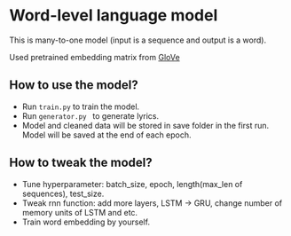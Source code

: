 # Word-level language model

This is many-to-one model (input is a sequence and output is a word).

Used pretrained embedding matrix from [GloVe](https://nlp.stanford.edu/projects/glove/)

## How to use the model?

* Run ```train.py``` to train the model.
* Run ```generator.py ``` to generate lyrics.
* Model and cleaned data will be stored in save folder in the first run. Model will be saved at the end of each epoch.

## How to tweak the model?

* Tune hyperparameter: batch_size, epoch, length(max_len of sequences), test_size.
* Tweak rnn function: add more layers, LSTM -> GRU, change number of memory units of LSTM and etc.
* Train word embedding by yourself.